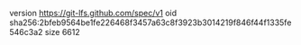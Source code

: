version https://git-lfs.github.com/spec/v1
oid sha256:2bfeb9564be1fe226468f3457a63c8f3923b3014219f846f44f1335fe546c3a2
size 6612

